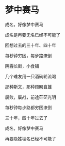   

# 梦中赛马

成名，好像梦中赛马

成名是再要无名已经不可能了

回想过去的三十年、四十年

每秒钟穷困，每步路潦倒

  

阴霾长街，小食铺

几个难友用一只酒碗轮流喝

那种斯文，那种顾盼自雄

屡败，屡战，前途茫茫光明

  

每秒钟每步路都穷困潦倒

三十年，四十年过去了

成名，好像梦中赛马

再要隐姓埋名已经不可能了